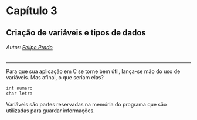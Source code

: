 # Capítulo 3

## Criação de variáveis e tipos de dados

###### Autor: [Felipe Prado](https://github.com/fpterrific)

---

Para que sua aplicação em C se torne bem útil, lança-se mão do uso de variáveis. Mas afinal, o que seriam elas?

```
int numero
char letra
```

Variáveis são partes reservadas na memória do programa que são utilizadas para guardar informações.

